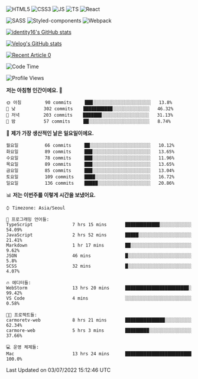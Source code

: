 ![HTML5](https://img.shields.io/badge/html5-E34F26?style=for-the-badge&logo=html5&logoColor=white)
![CSS3](https://img.shields.io/badge/css3-1572B6?style=for-the-badge&logo=css3&logoColor=white)
![JS](https://img.shields.io/badge/javascript-F7DF1E?style=for-the-badge&logo=javascript&logoColor=black)
![TS](https://img.shields.io/badge/typescript-3178C6?style=for-the-badge&logo=typescript&logoColor=white)
![React](https://img.shields.io/badge/react-61DAFB?style=for-the-badge&logo=javascript&logoColor=black)

![SASS](https://img.shields.io/badge/sass-CC6699?style=for-the-badge&logo=sass&logoColor=white)
![Styled-components](https://img.shields.io/badge/styled_components-DB7093?style=for-the-badge&logo=styled-components&logoColor=white)
![Webpack](https://img.shields.io/badge/webpack-8DD6F9?style=for-the-badge&logo=webpack&logoColor=black)

[![identity16's GitHub stats](https://github-readme-stats.vercel.app/api?username=identity16&theme=graywhite&show_icons=true)](https://github.com/anuraghazra/github-readme-stats)

[![Velog's GitHub stats](https://velog-readme-stats.vercel.app/api?name=identity16)](https://velog-readme-stats.vercel.app/api/redirect?name=identity16)

<a target="_blank" href="https://github-readme-medium-recent-article.vercel.app/medium/@identity16/0"><img src="https://github-readme-medium-recent-article.vercel.app/medium/@identity16/0" alt="Recent Article 0"></a>

<!--START_SECTION:waka-->
![Code Time](http://img.shields.io/badge/Code%20Time-0%20secs-blue)

![Profile Views](http://img.shields.io/badge/Profile%20Views-5-blue)

**저는 아침형 인간이에요. 🐤** 

```text
🌞 아침         90 commits     ███░░░░░░░░░░░░░░░░░░░░░░   13.8% 
🌆 낮　         302 commits    ███████████░░░░░░░░░░░░░░   46.32% 
🌃 저녁         203 commits    ███████░░░░░░░░░░░░░░░░░░   31.13% 
🌙 밤　         57 commits     ██░░░░░░░░░░░░░░░░░░░░░░░   8.74%

```
📅 **제가 가장 생산적인 날은 일요일이에요.** 

```text
월요일          66 commits     ██░░░░░░░░░░░░░░░░░░░░░░░   10.12% 
화요일          89 commits     ███░░░░░░░░░░░░░░░░░░░░░░   13.65% 
수요일          78 commits     ███░░░░░░░░░░░░░░░░░░░░░░   11.96% 
목요일          89 commits     ███░░░░░░░░░░░░░░░░░░░░░░   13.65% 
금요일          85 commits     ███░░░░░░░░░░░░░░░░░░░░░░   13.04% 
토요일          109 commits    ████░░░░░░░░░░░░░░░░░░░░░   16.72% 
일요일          136 commits    █████░░░░░░░░░░░░░░░░░░░░   20.86%

```


📊 **저는 이번주를 이렇게 시간을 보냈어요.** 

```text
⌚︎ Timezone: Asia/Seoul

💬 프로그래밍 언어들: 
TypeScript               7 hrs 15 mins       █████████████░░░░░░░░░░░░   54.09% 
JavaScript               2 hrs 52 mins       █████░░░░░░░░░░░░░░░░░░░░   21.41% 
Markdown                 1 hr 17 mins        ██░░░░░░░░░░░░░░░░░░░░░░░   9.62% 
JSON                     46 mins             █░░░░░░░░░░░░░░░░░░░░░░░░   5.8% 
SCSS                     32 mins             █░░░░░░░░░░░░░░░░░░░░░░░░   4.07%

🔥 에디터들: 
WebStorm                 13 hrs 20 mins      ████████████████████████░   99.42% 
VS Code                  4 mins              ░░░░░░░░░░░░░░░░░░░░░░░░░   0.58%

🐱‍💻 프로젝트들: 
carmoretv-web            8 hrs 21 mins       ███████████████░░░░░░░░░░   62.34% 
carmore-web              5 hrs 3 mins        █████████░░░░░░░░░░░░░░░░   37.66%

💻 운영 체제들: 
Mac                      13 hrs 24 mins      █████████████████████████   100.0%

```


 Last Updated on 03/07/2022 15:12:46 UTC
<!--END_SECTION:waka-->

